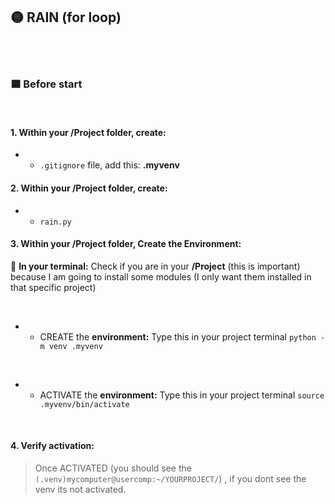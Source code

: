 ## 🟡 RAIN (for loop)



<br>
<br>

### 🟦 Before start



<br>

#### 1. Within your /Project folder, create:

- -  `.gitignore` file, add this: **.myvenv**



#### 2. Within your /Project folder, create:

- - `rain.py`

#### 3. Within your /Project folder, Create the Environment:

🌈 **In your terminal:** Check if you are in your **/Project** (this is important) because I am going to install some modules (I only want them installed in that specific project)

<br>

 - - CREATE the **environment:** Type this in your project terminal `python -m venv .myvenv`

 <br>

- - ACTIVATE the **environment:** Type this in your project terminal `source .myvenv/bin/activate`

<br>

#### 4. Verify activation:

>Once ACTIVATED (you should see the `(.venv)mycomputer@usercomp:~/YOURPROJECT/`) , if you dont see the venv its not activated.
